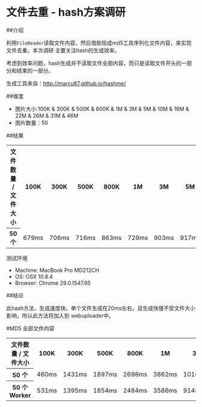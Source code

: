 文件去重 - hash方案调研
====================

##介绍

利用`FileReader`读取文件内容，然后借助现成md5工具序列化文件内容，来实现文件去重。本次调研
主要关注hash的生成效率。

考虑到效率问题，hash生成并不读取文件全部内容，而只是读取文件开头的一部分和结束的一部分。

生成工具来自：http://marcu87.github.io/hashme/

##维度

 * 图片大小:100K & 300K & 500K & 800K & 1M & 3M & 5M & 10M & 16M & 22M & 26M & 31M & 46M
 * 图片数量：50

##结果

<table>
    <tr>
        <th> 文件数量 / 文件大小</th>
        <th>100K</th>
        <th>300K</th>
        <th>500K</th>
        <th>800K</th>
        <th>1M</th>
        <th>3M</th>
        <th>5M</th>
        <th>10M</th>
        <th>16M</th>
        <th>22M</th>
        <th>26M</th>
        <th>31M</th>
        <th>46M</th>
    </tr>
    <tr>
        <th>50 个</th>
        <td>679ms</td>
        <td>706ms</td>
        <td>716ms</td>
        <td>863ms</td>
        <td>729ms</td>
        <td>903ms</td>
        <td>917ms</td>
        <td>878ms</td>
        <td>888ms</td>
        <td>872ms</td>
        <td>735ms</td>
        <td>739ms</td>
        <td>717ms</td>
    </tr>
</table>

测试环境
 * Machine: MacBook Pro MD212CH
 * OS: OSX 10.8.4
 * Browser: Chrome 29.0.1547.65

##结论

 此hash方法，生成速度快，单个文件生成在20ms左右，且生成快慢不受文件大小影响，所以此方法将加入到
 webuploader中。

 #MD5 全部文件内容

 <table>
    <tr>
        <th> 文件数量 / 文件大小</th>
        <th>100K</th>
        <th>300K</th>
        <th>500K</th>
        <th>800K</th>
        <th>1M</th>
        <th>3M</th>
        <th>5M</th>
        <th>10M</th>
        <th>16M</th>
        <th>22M</th>
        <th>26M</th>
        <th>31M</th>
        <th>46M</th>
    </tr>
    <tr>
        <th>50 个</th>
        <td>460ms</td>
        <td>1431ms</td>
        <td>1897ms</td>
        <td>2698ms</td>
        <td>3862ms</td>
        <td>10162ms</td>
        <td>19438ms</td>
        <td>32458ms</td>
        <td>52453ms</td>
        <td>72919ms</td>
        <td>86855ms</td>
        <td>111247ms</td>
        <td>154006ms</td>
    </tr>
    <tr>
        <th>50 个 Worker</th>
        <td>531ms</td>
        <td>1395ms</td>
        <td>1854ms</td>
        <td>2484ms</td>
        <td>3586ms</td>
        <td>9146ms</td>
        <td>17030ms</td>
        <td>28828ms</td>
        <td>47417ms</td>
        <td>62409ms</td>
        <td>75114ms</td>
        <td>88647ms</td>
        <td>129005ms</td>
    </tr>
</table>